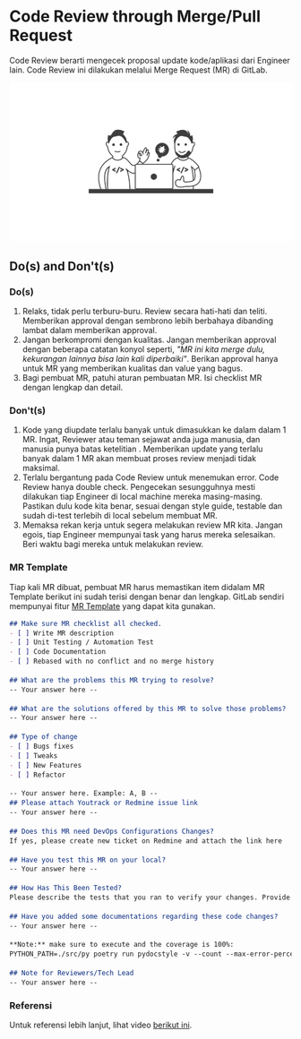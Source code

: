 # Code Review through Merge/Pull Request

Code Review berarti mengecek proposal update kode/aplikasi dari Engineer lain. Code Review ini dilakukan melalui Merge Request (MR) di GitLab.

![codereview-screenshot](/images/codereview.png)

## Do(s) and Don't(s)

### Do(s)
1. Relaks, tidak perlu terburu-buru. Review secara hati-hati dan teliti. Memberikan approval dengan sembrono lebih berbahaya dibanding lambat dalam memberikan approval.
2. Jangan berkompromi dengan kualitas. Jangan memberikan approval dengan beberapa catatan konyol seperti, *"MR ini kita merge dulu, kekurangan lainnya bisa lain kali diperbaiki"*. Berikan approval hanya untuk MR yang memberikan kualitas dan value yang bagus.
3. Bagi pembuat MR, patuhi aturan pembuatan MR. Isi checklist MR dengan lengkap dan detail.

### Don't(s)

1. Kode yang diupdate terlalu banyak untuk dimasukkan ke dalam dalam 1 MR. Ingat, Reviewer atau teman sejawat anda juga manusia, dan manusia punya batas ketelitian . Memberikan update yang terlalu banyak dalam 1 MR akan membuat proses review menjadi tidak maksimal.
2. Terlalu bergantung pada Code Review untuk menemukan error. Code Review hanya double check. Pengecekan sesungguhnya mesti dilakukan tiap Engineer di local machine mereka masing-masing. Pastikan dulu kode kita benar, sesuai dengan style guide, testable dan sudah di-test terlebih di local sebelum membuat MR.
3. Memaksa rekan kerja untuk segera melakukan review MR kita. Jangan egois, tiap Engineer mempunyai task yang harus mereka selesaikan. Beri waktu bagi mereka untuk melakukan review.

### MR Template

Tiap kali MR dibuat, pembuat MR harus memastikan item didalam MR Template berikut ini sudah terisi dengan benar dan lengkap. GitLab sendiri mempunyai fitur [MR Template](https://docs.gitlab.com/ee/user/project/description_templates.html) yang dapat kita gunakan.

```markdown
## Make sure MR checklist all checked.
- [ ] Write MR description
- [ ] Unit Testing / Automation Test
- [ ] Code Documentation
- [ ] Rebased with no conflict and no merge history

## What are the problems this MR trying to resolve?
-- Your answer here --

## What are the solutions offered by this MR to solve those problems?
-- Your answer here --

## Type of change
- [ ] Bugs fixes
- [ ] Tweaks
- [ ] New Features
- [ ] Refactor

-- Your answer here. Example: A, B --
## Please attach Youtrack or Redmine issue link
-- Your answer here --

## Does this MR need DevOps Configurations Changes?
If yes, please create new ticket on Redmine and attach the link here

## Have you test this MR on your local? 
-- Your answer here --

## How Has This Been Tested?
Please describe the tests that you ran to verify your changes. Provide instructions so QA can reproduce and review. Please also list any relevant details for your test configuration

## Have you added some documentations regarding these code changes?
-- Your answer here --

**Note:** make sure to execute and the coverage is 100%:
PYTHON_PATH=./src/py poetry run pydocstyle -v --count --max-error-percentage=0 src/py/YOUR_PYTHON_WORKS_FILE_OR_FOLDER`

## Note for Reviewers/Tech Lead
-- Your answer here --
```

### Referensi

Untuk referensi lebih lanjut, lihat video [berikut ini](https://www.youtube.com/watch?v=0t4_MfHgb_A).
